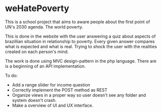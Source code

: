 # weHatePoverty
This is a school project that aims to aware people about the first point of UN's 2030 agenda. The world poverty.

This is done in the website with the user answering a quiz about aspects of brazillian situation in relationship to poverty.
Every given answer compares what is expected and what is real. Trying to shock the user with the realities created on each person's mind.

The work is done using MVC design-pattern in the php language. There are is a beginning of an API implementation.

To do:
- Add a range slider for income question
- Correctly implement the POST method as REST
- Organize views in a proper way so user doesn't see any folder and system doesn't crash.
- Make a overview of UI and UX interface.
